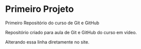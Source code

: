 # Primeiro Projeto
 Primeiro Repositório do curso de Git e GitHub

Repositório criado para aula de Git e GitHub do curso em vídeo.

Alterando essa linha diretamente no site.

